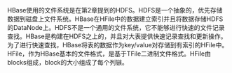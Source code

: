   HBase使用的文件系统是在第2章提到的HDFS。HDFS是一个抽象的，优先存储数据到磁盘上文件系统。HBase在HFile中的数据建立索引并且将数据存储HDFS的DataNode上。HDFS不是一个通用的文件系统，它不能够进行快速的文件记录查找。HBase是构建在HDFS之上的，并且对大表提供快速记录查找和更新操作。为了进行快速查找，HBase将表的数据作为key/value对存储到有索引的HFile中。HFile，作为HBase基本的文件格式，是基于TFile二进制文件格式。HFile由blocks组成，block的大小组成了每个列镞。
